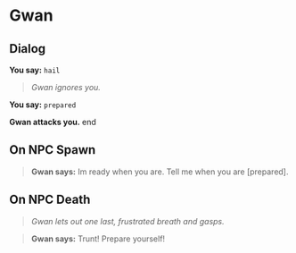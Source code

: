 # Gwan
## Dialog

**You say:** `hail`



>*Gwan ignores you.*

**You say:** `prepared`




**Gwan attacks you.**
end

## On NPC Spawn





>**Gwan says:** Im ready when you are. Tell me when you are [prepared].
## On NPC Death


>*Gwan lets out one last, frustrated breath and gasps.*

>**Gwan says:** Trunt! Prepare yourself!




